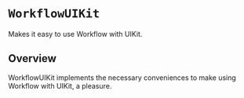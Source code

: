 # ``WorkflowUIKit``

Makes it easy to use Workflow with UIKit.

## Overview

WorkflowUIKit implements the necessary conveniences to make using Workflow with UIKit, a pleasure.
